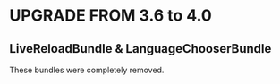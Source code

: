 # UPGRADE FROM 3.6 to 4.0

## LiveReloadBundle & LanguageChooserBundle

These bundles were completely removed.